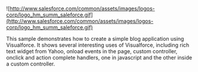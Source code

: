 ![http://www.salesforce.com/common/assets/images/logos-corp/logo_hm_summ_saleforce.gif](http://www.salesforce.com/common/assets/images/logos-corp/logo_hm_summ_saleforce.gif)


This sample demonstrates how to create a simple blog application using Visualforce. It shows  several interesting uses of Visualforce, including rich text widget from Yahoo, onload events in the page, custom controller, onclick and action complete handlers, one in javascript and the other inside a custom controller.

